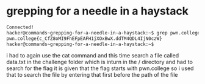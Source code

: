 # grepping for a needle in a haystack

```bash
Connected!
hacker@commands~grepping-for-a-needle-in-a-haystack:~$ grep pwn.college /challenge/data.txt
pwn.college{c_CfZ8oMI9FhEFpEAFH1jXOxBwX.ddTM4QDL4IjN0czW}
hacker@commands~grepping-for-a-needle-in-a-haystack:~$
```

i had to again use the cat command and this time search a file called data.txt in the challenge folder which is inturn in the / directory and had to search for the flag it is given that the flag starts with pwn.college so i used that to search the file by entering that first before the path of the file 
